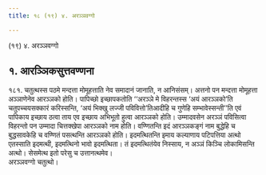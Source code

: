 ```yaml
---
title: १८ (१९) ४. अरञ्ञवग्गो

---
```

(१९) ४. अरञ्ञवग्गो  


## १. आरञ्ञिकसुत्तवण्णना

१८१. चतुत्थस्स पठमे मन्दत्ता मोमूहत्ताति नेव समादानं जानाति, न आनिसंसम्। अत्तनो पन मन्दत्ता मोमूहत्ता अञ्ञाणेनेव आरञ्ञको होति। पापिच्छो इच्छापकतोति ‘‘अरञ्ञे मे विहरन्तस्स ‘अयं आरञ्ञको’ति चतुपच्चयसक्कारं करिस्सन्ति, ‘अयं भिक्खु लज्जी पविवित्तो’तिआदीहि च गुणेहि सम्भावेस्सन्ती’’ति एवं पापिकाय इच्छाय ठत्वा ताय एव इच्छाय अभिभूतो हुत्वा आरञ्ञको होति। उम्मादवसेन अरञ्ञं पविसित्वा विहरन्तो पन उम्मादा चित्तक्खेपा आरञ्ञको नाम होति। वण्णितन्ति इदं आरञ्ञकङ्गं नाम बुद्धेहि च बुद्धसावकेहि च वण्णितं पसत्थन्ति आरञ्ञको होति। इदमत्थितन्ति इमाय कल्याणाय पटिपत्तिया अत्थो एतस्साति इदमत्थी, इदमत्थिनो भावो इदमत्थिता। तं इदमत्थितंयेव निस्साय, न अञ्ञं किञ्चि लोकामिसन्ति अत्थो। सेसमेत्थ इतो परेसु च उत्तानत्थमेव।  
अरञ्ञवग्गो चतुत्थो।  
